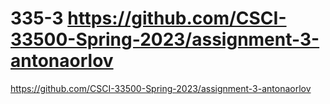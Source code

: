 # 335-3 https://github.com/CSCI-33500-Spring-2023/assignment-3-antonaorlov
https://github.com/CSCI-33500-Spring-2023/assignment-3-antonaorlov

